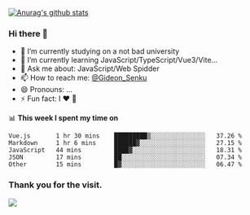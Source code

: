 [![Anurag's github stats](https://github-readme-stats.vercel.app/api?username=gideonsenku)](https://github.com/anuraghazra/github-readme-stats)
### Hi there 👋
- 🔭 I’m currently studying on a not bad university 
- 🌱 I’m currently learning JavaScript/TypeScript/Vue3/Vite...
- 💬 Ask me about: JavaScript/Web Spidder 
- 📫 How to reach me: [@Gideon_Senku](https://t.me/Gideon_Senku)
- 😄 Pronouns: ...
- ⚡ Fun fact: I ❤️ 🎵

📊 **This week I spent my time on**
<!--START_SECTION:waka-->
```text
Vue.js       1 hr 30 mins    █████████▒░░░░░░░░░░░░░░░   37.26 % 
Markdown     1 hr 6 mins     ██████▓░░░░░░░░░░░░░░░░░░   27.15 % 
JavaScript   44 mins         ████▓░░░░░░░░░░░░░░░░░░░░   18.31 % 
JSON         17 mins         ██░░░░░░░░░░░░░░░░░░░░░░░   07.34 % 
Other        15 mins         █▓░░░░░░░░░░░░░░░░░░░░░░░   06.47 % 
```
<!--END_SECTION:waka-->


### Thank you for the visit.
![](http://profile-counter.glitch.me/gideonsenku/count.svg)
<!--
**GideonSenku/GideonSenku** is a ✨ _special_ ✨ repository because its `README.md` (this file) appears on your GitHub profile.

Here are some ideas to get you started:

- 🔭 I’m currently working on ...
- 🌱 I’m currently learning ...
- 👯 I’m looking to collaborate on ...
- 🤔 I’m looking for help with ...
- 💬 Ask me about ...
- 📫 How to reach me: ...
- 😄 Pronouns: ...
- ⚡ Fun fact: ...
-->
